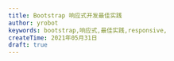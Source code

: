 ```yaml
---
title: Bootstrap 响应式开发最佳实践
author: yrobot
keywords: bootstrap,响应式,最佳实践,responsive,
createTime: 2021年05月31日
draft: true
---
```

